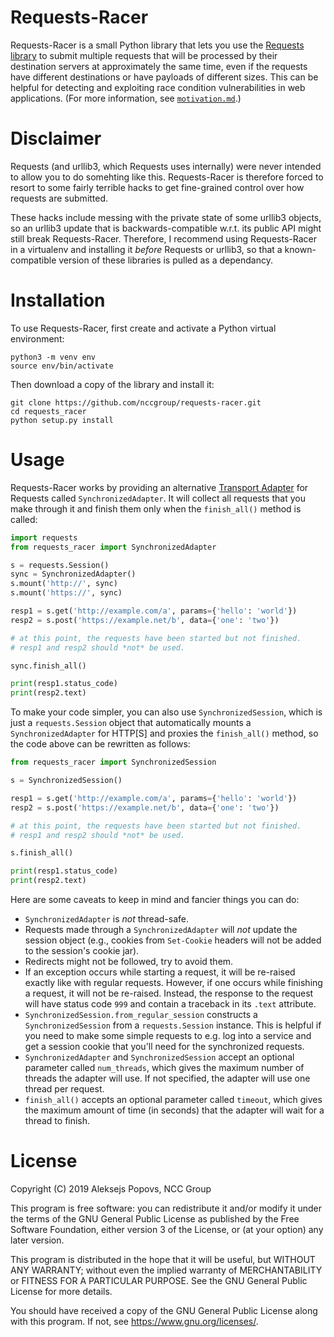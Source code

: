 # Requests-Racer

Requests-Racer is a small Python library that lets you use the [Requests library](https://requests.readthedocs.io/) to submit multiple requests that will be processed by their destination servers at approximately the same time, even if the requests have different destinations or have payloads of different sizes. This can be helpful for detecting and exploiting race condition vulnerabilities in web applications. (For more information, see [`motivation.md`](motivation.md).)

# Disclaimer

Requests (and urllib3, which Requests uses internally) were never intended to allow you to do somehting like this. Requests-Racer is therefore forced to resort to some fairly terrible hacks to get fine-grained control over how requests are submitted.

These hacks include messing with the private state of some urllib3 objects, so an urllib3 update that is backwards-compatible w.r.t. its public API might still break Requests-Racer. Therefore, I recommend using Requests-Racer in a virtualenv and installing it *before* Requests or urllib3, so that a known-compatible version of these libraries is pulled as a dependancy.

# Installation

To use Requests-Racer, first create and activate a Python virtual environment:

```
python3 -m venv env
source env/bin/activate
```

Then download a copy of the library and install it:

```
git clone https://github.com/nccgroup/requests-racer.git
cd requests_racer
python setup.py install
```

# Usage

Requests-Racer works by providing an alternative [Transport Adapter](https://requests.readthedocs.io/en/master/user/advanced/#transport-adapters) for Requests called `SynchronizedAdapter`. It will collect all requests that you make through it and finish them only when the `finish_all()` method is called:

```python
import requests
from requests_racer import SynchronizedAdapter

s = requests.Session()
sync = SynchronizedAdapter()
s.mount('http://', sync)
s.mount('https://', sync)

resp1 = s.get('http://example.com/a', params={'hello': 'world'})
resp2 = s.post('https://example.net/b', data={'one': 'two'})

# at this point, the requests have been started but not finished.
# resp1 and resp2 should *not* be used.

sync.finish_all()

print(resp1.status_code)
print(resp2.text)
```

To make your code simpler, you can also use `SynchronizedSession`, which is just a `requests.Session` object that automatically mounts a `SynchronizedAdapter` for HTTP[S] and proxies the `finish_all()` method, so the code above can be rewritten as follows:

```python
from requests_racer import SynchronizedSession

s = SynchronizedSession()

resp1 = s.get('http://example.com/a', params={'hello': 'world'})
resp2 = s.post('https://example.net/b', data={'one': 'two'})

# at this point, the requests have been started but not finished.
# resp1 and resp2 should *not* be used.

s.finish_all()

print(resp1.status_code)
print(resp2.text)
```

Here are some caveats to keep in mind and fancier things you can do:

- `SynchronizedAdapter` is *not* thread-safe.
- Requests made through a `SynchronizedAdapter` will *not* update the session object (e.g., cookies from `Set-Cookie` headers will not be added to the session's cookie jar).
- Redirects might not be followed, try to avoid them.
- If an exception occurs while starting a request, it will be re-raised exactly like with regular requests. However, if one occurs while finishing a request, it will not be re-raised. Instead, the response to the request will have status code `999` and contain a traceback in its `.text` attribute.
- `SynchronizedSession.from_regular_session` constructs a `SynchronizedSession` from a `requests.Session` instance. This is helpful if you need to make some simple requests to e.g. log into a service and get a session cookie that you'll need for the synchronized requests.
- `SynchronizedAdapter` and `SynchronizedSession` accept an optional parameter called `num_threads`, which gives the maximum number of threads the adapter will use. If not specified, the adapter will use one thread per request.
- `finish_all()` accepts an optional parameter called `timeout`, which gives the maximum amount of time (in seconds) that the adapter will wait for a thread to finish.

# License

Copyright (C) 2019 Aleksejs Popovs, NCC Group

This program is free software: you can redistribute it and/or modify
it under the terms of the GNU General Public License as published by
the Free Software Foundation, either version 3 of the License, or
(at your option) any later version.

This program is distributed in the hope that it will be useful,
but WITHOUT ANY WARRANTY; without even the implied warranty of
MERCHANTABILITY or FITNESS FOR A PARTICULAR PURPOSE. See the
GNU General Public License for more details.

You should have received a copy of the GNU General Public License
along with this program. If not, see <https://www.gnu.org/licenses/>.
